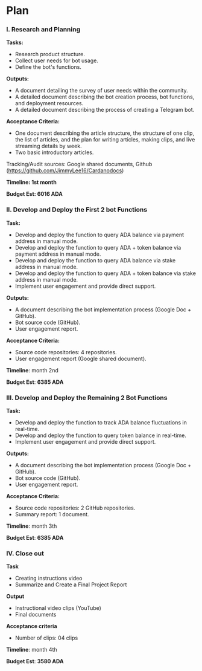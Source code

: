 # Plan

### I. **Research and Planning**

**Tasks:**

* Research product structure.
* Collect user needs for bot usage.
* Define the bot's functions.

**Outputs:**

* A document detailing the survey of user needs within the community.
* A detailed document describing the bot creation process, bot functions, and deployment resources.
* A detailed document describing the process of creating a Telegram bot.

**Acceptance Criteria:**

* One document describing the article structure, the structure of one clip, the list of articles, and the plan for writing articles, making clips, and live streaming details by week.
* Two basic introductory articles.

Tracking/Audit sources: Google shared documents, Github (https://github.com/JimmyLee16/Cardanodocs)

**Timeline: 1st month**

**Budget Est: 6016 ADA**

### **II. Develop and Deploy the First 2 bot Functions**

**Task:**

* Develop and deploy the function to query ADA balance via payment address in manual mode.
* Develop and deploy the function to query ADA + token balance via payment address in manual mode.
* Develop and deploy the function to query ADA balance via stake address in manual mode.
* Develop and deploy the function to query ADA + token balance via stake address in manual mode.
* Implement user engagement and provide direct support.

**Outputs:**

* A document describing the bot implementation process (Google Doc + GitHub).
* Bot source code (GitHub).
* User engagement report.

**Acceptance Criteria:**

* Source code repositories: 4 repositories.
* User engagement report (Google shared document).

**Timeline**: month 2nd

**Budget Est**: **6385 ADA**

### **III. Develop and Deploy the Remaining 2 Bot Functions**

**Task:**

* Develop and deploy the function to track ADA balance fluctuations in real-time.
* Develop and deploy the function to query token balance in real-time.
* Implement user engagement and provide direct support.

**Outputs:**

* A document describing the bot implementation process (Google Doc + GitHub).
* Bot source code (GitHub).
* User engagement report.

**Acceptance Criteria:**

* Source code repositories: 2 GitHub repositories.
* Summary report: 1 document.

**Timeline**: month 3th

**Budget Est**: **6385 ADA**

### **IV. Close out**

**Task**

* Creating instructions video
* Summarize and Create a Final Project Report

**Output**

* Instructional video clips (YouTube)
* Final documents

**Acceptance criteria**

* Number of clips: 04 clips

**Timeline**: month 4th

**Budget Est**: **3580 ADA**
